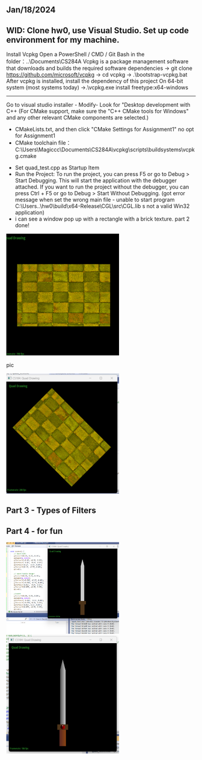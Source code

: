 ## Jan/18/2024
WID: Clone hw0, use Visual Studio. Set up code environment for my machine.
----
Install Vcpkg
Open a PowerShell / CMD / Git Bash in the folder：..\Documents\CS284A
Vcpkg is a package management software that downloads and builds the required software dependencies
-> git clone https://github.com/microsoft/vcpkg
-> cd vcpkg 
-> .\bootstrap-vcpkg.bat
After vcpkg is installed, install the dependency of this project
On 64-bit system (most systems today) 
->.\vcpkg.exe install freetype:x64-windows
<!--vcpkg package management program version 2024-01-11-710a3116bbd615864eef5f9010af178034cb9b44-->
----
Go to visual studio installer - Modify- Look for "Desktop development with C++
(For CMake support, make sure the "C++ CMake tools for Windows" and any other relevant CMake components are selected.)
- CMakeLists.txt, and then click "CMake Settings for Assignment1" no opt for Assignment1
- CMake toolchain file： C:\Users\Magiccc\Documents\CS284A\vcpkg\scripts\buildsystems\vcpkg.cmake
<!--我遇到一个问题就是我的build里没有build all 选项，原因在我的CMake setting里左侧configurations里不光有x64-Release，还加了一个x64-Debug，删除之后就能正常的build all了：）-->
- Set quad_test.cpp as Startup Item 
- Run the Project: To run the project, you can press F5 or go to Debug > Start Debugging. This will start the application with the debugger attached.
If you want to run the project without the debugger, you can press Ctrl + F5 or go to Debug > Start Without Debugging.
(got error message when set the wrong main file - unable to start program C:\Users\..\hw0\build\x64-Release\CGL\src\CGL.lib s not a valid Win32 application)
- i can see a window pop up with a rectangle with a brick texture.
part 2 done!

<img src="/images/w1_quad.png" alt="w1_quad" width="300"/>

<p>pic</p>
<img src="/images/w1_rotate_quad.png" alt="w1_rotate_quad" width="300"/>

<h2>Part 3 - Types of Filters</h2>
<h2>Part 4 - for fun</h2>

<img src="/images/w1_sword_1.png" alt="w1_sword_1" width="300"/> 

<img src="/images/w1_sword_2.png" alt="w1_sword_2" width="300"/>


